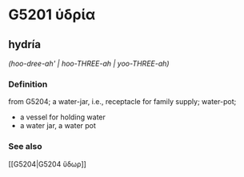 # G5201 ὑδρία

## hydría

_(hoo-dree-ah' | hoo-THREE-ah | yoo-THREE-ah)_

### Definition

from G5204; a water-jar, i.e., receptacle for family supply; water-pot; 

- a vessel for holding water
- a water jar, a water pot

### See also

[[G5204|G5204 ὕδωρ]]
